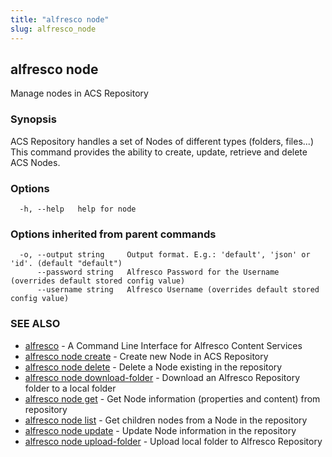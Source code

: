 ```yaml
---
title: "alfresco node"
slug: alfresco_node
---
```

## alfresco node

Manage nodes in ACS Repository

### Synopsis

ACS Repository handles a set of Nodes of different types (folders, files...)
This command provides the ability to create, update, retrieve and delete ACS Nodes.

### Options

```
  -h, --help   help for node
```

### Options inherited from parent commands

```
  -o, --output string     Output format. E.g.: 'default', 'json' or 'id'. (default "default")
      --password string   Alfresco Password for the Username (overrides default stored config value)
      --username string   Alfresco Username (overrides default stored config value)
```

### SEE ALSO

* [alfresco](../alfresco.md)	 - A Command Line Interface for Alfresco Content Services
* [alfresco node create](alfresco_node_create.md)	 - Create new Node in ACS Repository
* [alfresco node delete](alfresco_node_delete.md)	 - Delete a Node existing in the repository
* [alfresco node download-folder](alfresco_node_download-folder.md)	 - Download an Alfresco Repository folder to a local folder
* [alfresco node get](alfresco_node_get.md)	 - Get Node information (properties and content) from repository
* [alfresco node list](alfresco_node_list.md)	 - Get children nodes from a Node in the repository
* [alfresco node update](alfresco_node_update.md)	 - Update Node information in the repository
* [alfresco node upload-folder](alfresco_node_upload-folder.md)	 - Upload local folder to Alfresco Repository

